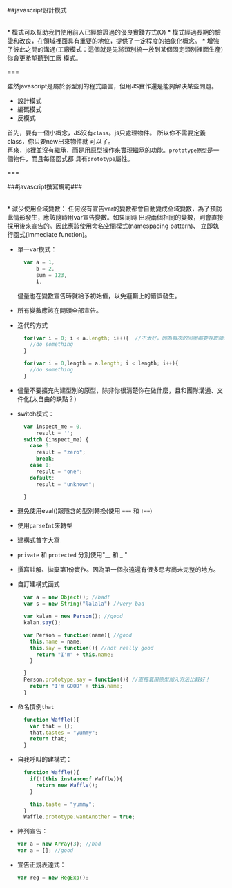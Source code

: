 ##javascript設計模式

<br>
* 模式可以幫助我們使用前人已經驗證過的優良實踐方式(O)
* 模式經過長期的驗證和改良，在領域裡面具有重要的地位，提供了一定程度的抽象化概念。
* 增強了彼此之間的溝通(工廠模式：這個就是先將類別統一放到某個固定類別裡面生產)你會更希望聽到工廠
  模式。

===

雖然javascript是屬於弱型別的程式語言，但用JS實作還是能夠解決某些問題。

* 設計模式
* 編碼模式
* 反模式

首先，要有一個小概念，JS沒有`class`。js只處理物件。 所以你不需要定義class，你只要new出來物件就
可以了。
<br>
再來，js裡並沒有繼承，而是用原型操作來實現繼承的功能。`prototype原型`是一個物件，而且每個函式都
具有`prototype`屬性。

===

###javascript撰寫規範###

<br>
* 減少使用全域變數：
  任何沒有宣告var的變數都會自動變成全域變數，為了預防此情形發生，應該隨時用var宣告變數。如果同時
  出現兩個相同的變數，則會直接採用後來宣告的。因此應該使用命名空間模式(namespacing pattern)、
  立即執行函式(immediate function)。

* 單一var模式：
  ```javascript
    var a = 1,
        b = 2,
        sum = 123,
        i,
  ```
  儘量也在變數宣告時就給予初始值，以免邏輯上的錯誤發生。

* 所有變數應該在開頭全部宣告。

* 迭代的方式
  ```javascript
    for(var i = 0; i < a.length; i++){  //不太好，因為每次的回圈都要存取陣列長度
      //do something
    }

    for(var i = 0,length = a.length; i < length; i++){
      //do something
    }

  ```

* 儘量不要擴充內建型別的原型，除非你很清楚你在做什麼，且和團隊溝通、文件化(太自由的缺點？)

* switch模式：
  ```javascript
    var inspect_me = 0,
        result = '';
    switch (inspect_me) {
      case 0:
        result = "zero";
        break;
      case 1:
        result = "one";
      default:
        result = "unknown";

    }
  ```

* 避免使用eval()跟隱含的型別轉換(使用 `===` 和 `!==`)

* 使用`parseInt`來轉型
* 建構式首字大寫

* `private` 和 `protected` 分別使用"__ 和 _ "

* 撰寫註解、拋棄第1份實作。因為第一個永遠還有很多思考尚未完整的地方。

* 自訂建構式函式
  ```javascript
    var a = new Object(); //bad!
    var s = new String("lalala") //very bad

    var kalan = new Person(); //good
    kalan.say();

    var Person = function(name){ //good
      this.name = name;
      this.say = function(){ //not really good
        return "I'm" + this.name;
      }

    }
    Person.prototype.say = function(){ //直接套用原型加入方法比較好！
      return "I'm GOOD" + this.name;
    }
  ```
* 命名慣例`that`
  ```javascript
    function Waffle(){
      var that = {};
      that.tastes = "yummy";
      return that;
    }
  ```
* 自我呼叫的建構式：
  ```javascript
    function Waffle(){
      if(!(this instanceof Waffle)){
        return new Waffle();
      }

      this.taste = "yummy";
    }
    Waffle.prototype.wantAnother = true;
  ```

* 陣列宣告：
  ```javascript
  var a = new Array(3); //bad
  var a = []; //good
  ```
* 宣告正規表達式：
  ```javascript
  var reg = new RegExp();
  ```
